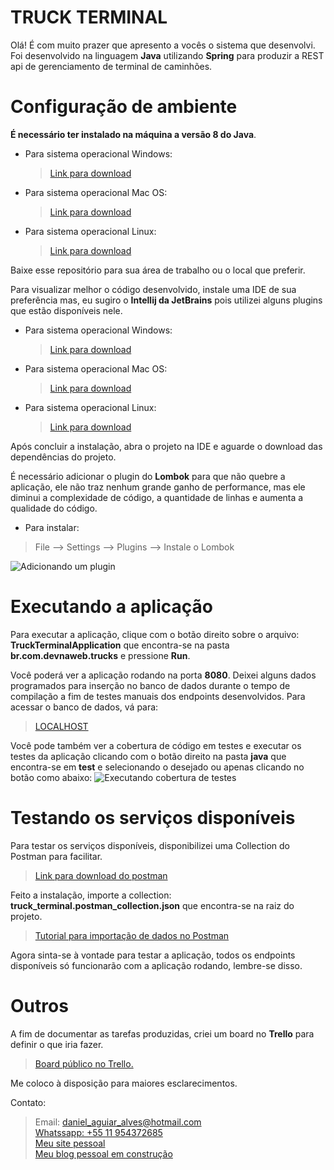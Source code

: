 # TRUCK TERMINAL
Olá! É com muito prazer que apresento a vocês o sistema que desenvolvi. Foi desenvolvido na linguagem **Java** utilizando **Spring** para produzir a REST api de gerenciamento de terminal de caminhões.

# Configuração de ambiente
 **É necessário ter instalado na máquina a versão 8 do Java**.
 - Para sistema operacional Windows:
	 > [Link para download](https://www.java.com/pt_BR/download/help/windows_manual_download.xml)
- Para sistema operacional Mac OS:
	> [Link para download](https://www.java.com/pt_BR/download/help/mac_install.xml)
- Para sistema operacional Linux:
	>[Link para download](https://www.java.com/pt_BR/download/help/linux_install.xml)

Baixe esse repositório para sua área de trabalho ou o local que preferir.

Para visualizar melhor o código desenvolvido, instale uma IDE de sua preferência mas, eu sugiro o **Intellij da JetBrains** pois utilizei alguns plugins que estão disponíveis nele.

- Para sistema operacional Windows:
	> [Link para download](https://www.jetbrains.com/idea/download/#section=windows)
- Para sistema operacional Mac OS:
	>[Link para download](https://www.jetbrains.com/idea/download/#section=mac)
- Para sistema operacional Linux:
	>[Link para download](https://www.jetbrains.com/idea/download/#section=linux)

Após concluir a instalação, abra o projeto na IDE e aguarde o download das dependências do projeto.

É necessário adicionar o plugin do **Lombok** para que não quebre a aplicação, ele não traz nenhum grande ganho de performance, mas ele diminui a complexidade de código, a quantidade de linhas e aumenta a qualidade do código.

- Para instalar:
> File --> Settings --> Plugins --> Instale o Lombok

![Adicionando um plugin](https://user-images.githubusercontent.com/4295964/28477847-bdea8c28-6e0a-11e7-988f-85584c20ac73.png)

# Executando a aplicação

Para executar a aplicação, clique com o botão direito sobre o arquivo: **TruckTerminalApplication** que encontra-se na pasta **br.com.devnaweb.trucks** e pressione **Run**.

Você poderá ver a aplicação rodando na porta **8080**. Deixei alguns dados programados para inserção no banco de dados durante o tempo de compilação a fim de testes manuais dos endpoints desenvolvidos. Para acessar o banco de dados, vá para:
>[LOCALHOST](http://localhost:8080/h2)

Você pode também ver a cobertura de código em testes e executar os testes da aplicação clicando com o botão direito na pasta **java** que encontra-se em **test** e selecionando o desejado ou apenas clicando no botão como abaixo:
![Executando cobertura de testes](https://resources.jetbrains.com/help/img/idea/2019.3/run-with-coverage.png)

# Testando os serviços disponíveis

Para testar os serviços disponíveis, disponibilizei uma Collection do Postman para facilitar. 
> [Link para download do postman](https://www.postman.com/downloads/)

Feito a instalação, importe a collection: **truck_terminal.postman_collection.json** que encontra-se na raiz do projeto. 
> [Tutorial para importação de dados no Postman](https://learning.postman.com/docs/postman/collection-runs/working-with-data-files/)

Agora sinta-se à vontade para testar a aplicação, todos os endpoints disponíveis só funcionarão com a aplicação rodando, lembre-se disso.

# Outros
A fim de documentar as tarefas produzidas, criei um board no **Trello** para definir o que iria fazer. 
>[Board público no Trello.](https://trello.com/b/o9WvoKSO/truck-terminal)

Me coloco à disposição para maiores esclarecimentos.

Contato:
>Email: daniel_aguiar_alves@hotmail.com   
>[Whatssapp: +55 11 954372685](https://api.whatsapp.com/send?phone=5511954372685&text=Ol%C3%A1%20Daniel%2C%20tudo%20bem%3F)  
>[Meu site pessoal](https://eu-danialves.com.br)  
>[Meu blog pessoal em construção](https://devnaweb.com.br)
